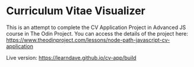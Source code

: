 # Curriculum Vitae Visualizer
This is an attempt to complete the CV Application Project in Advanced JS course in The Odin Project. You can access the details of the project here: https://www.theodinproject.com/lessons/node-path-javascript-cv-application

Live version: 
https://learndave.github.io/cv-app/build
